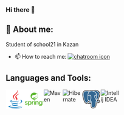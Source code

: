 ### Hi there 👋

## 🚀 About me:
Student of school21 in Kazan

- :mailbox: How to reach me: [![chatroom icon](https://patrolavia.github.io/telegram-badge/chat.png)](https://t.me/av603)

## Languages and Tools:
<img align="left" alt="Java" width="50px" src="https://github.com/devicons/devicon/blob/master/icons/java/java-original.svg" />
<img align="left" alt="Spring" width="50px" src="https://github.com/devicons/devicon/blob/master/icons/spring/spring-original-wordmark.svg"/>
<img align="left" alt="Maven" width="50px" src="https://user-images.githubusercontent.com/43886029/158700377-62b0da69-81a2-4340-8ce6-dec718533aee.svg"/>
<img align="left" alt="Hibernate" width="50px" src="https://user-images.githubusercontent.com/25181517/117207493-49665200-adf4-11eb-808e-a9c0fcc2a0a0.png"/>
<img align="left" alt="PostgreSQL" width="50px" src="https://github.com/devicons/devicon/blob/master/icons/postgresql/postgresql-original.svg" /> 
<img align="left" alt="Intellij IDEA" width="50px" src="https://user-images.githubusercontent.com/26686734/131532872-a4c320c4-ef2f-451f-acf5-fbd6ab638e20.png"/>
